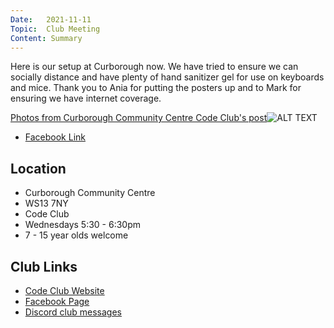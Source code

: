 ```yaml
---
Date:   2021-11-11
Topic:  Club Meeting
Content: Summary
---
```

Here is our setup at Curborough now. We have tried to ensure we can socially distance and have plenty of hand sanitizer gel for use on keyboards and mice. Thank you to Ania for putting the posters up and to Mark for ensuring we have internet coverage.

[Photos from Curborough Community Centre Code Club's post](https://www.facebook.com/1481985248595237/posts/4276650695795331/)![ALT TEXT](https://scontent.fbhx6-1.fna.fbcdn.net/v/t39.30808-6/256017420_4276621689131565_1671921897017772208_n.jpg?stp=dst-jpg_p720x720&_nc_cat=103&ccb=1-7&_nc_sid=5f2048&_nc_ohc=B-waBJ27ROEAX-L_vOd&_nc_ht=scontent.fbhx6-1.fna&edm=AKK4YLsEAAAA&oh=00_AfC5OFWLGF2Ak6utH0RU7ZWo6r9e75msMsSCKIwf0CaMqw&oe=652BE060)

* [Facebook Link](https://www.facebook.com/1481985248595237/posts/4276650695795331/)

## Location

* Curborough Community Centre
* WS13 7NY
* Code Club
* Wednesdays 5:30 - 6:30pm
* 7 - 15 year olds welcome

## Club Links

* [Code Club Website](https://lichfield-code-club.github.io/)
* [Facebook Page](https://www.facebook.com/LichfieldCoders)
* [Discord club messages](https://discord.gg/szz6xGK)
